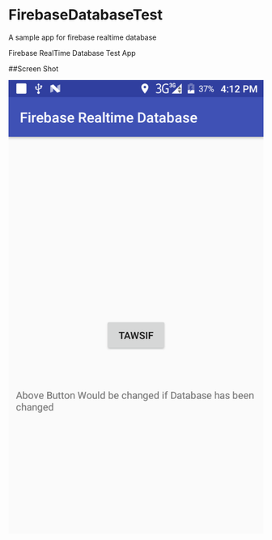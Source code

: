 # FirebaseDatabaseTest
A sample app for firebase realtime database

Firebase RealTime Database Test App

##Screen Shot

![alt text](https://raw.githubusercontent.com/shihabmi7/FirebaseDatabaseTest/master/app/device-2018-02-01-161247.png)

